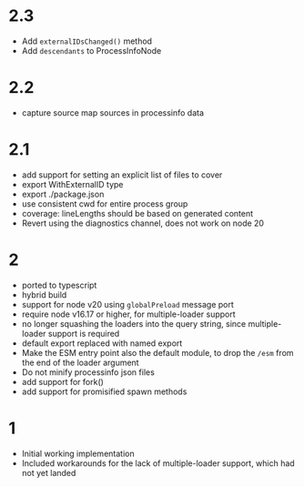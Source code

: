 # 2.3

- Add `externalIDsChanged()` method
- Add `descendants` to ProcessInfoNode

# 2.2

- capture source map sources in processinfo data

# 2.1

- add support for setting an explicit list of files to cover
- export WithExternalID type
- export ./package.json
- use consistent cwd for entire process group
- coverage: lineLengths should be based on generated content
- Revert using the diagnostics channel, does not work on node 20

# 2

- ported to typescript
- hybrid build
- support for node v20 using `globalPreload` message port
- require node v16.17 or higher, for multiple-loader support
- no longer squashing the loaders into the query string, since
  multiple-loader support is required
- default export replaced with named export
- Make the ESM entry point also the default module, to drop the `/esm`
  from the end of the loader argument
- Do not minify processinfo json files
- add support for fork()
- add support for promisified spawn methods

# 1

- Initial working implementation
- Included workarounds for the lack of multiple-loader support,
  which had not yet landed
